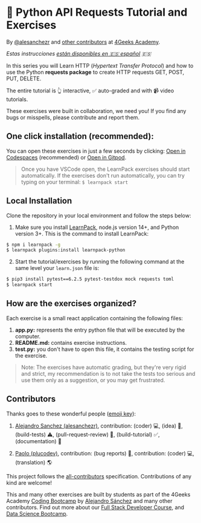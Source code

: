 <!-- hide -->
# 🐍 Python API Requests Tutorial and Exercises

By <a href="https://twitter.com/alesanchezr">@alesanchezr</a> and <a href="https://github.com/4GeeksAcademy/python-functions-programming-exercises/graphs/contributors">other contributors</a> at <a href="http://4geeksacademy.co/">4Geeks Academy</a>.

*Estas instrucciones [están disponibles en 🇪🇸 español](https://github.com/4GeeksAcademy/python-http-requests-api-tutorial-exercises/blob/master/README.es.md) :es:*
<!-- endhide -->


In this series you will Learn HTTP (*Hypertext Transfer Protocol*) and how to use the Python **requests package** to create HTTP requests GET, POST, PUT, DELETE. 

The entire tutorial is 👆 interactive, ✅ auto-graded and with 📹 video tutorials.

These exercises were built in collaboration, we need you! If you find any bugs or misspells, please contribute and report them.

<!-- hide -->
## One click installation (recommended):

You can open these exercises in just a few seconds by clicking: [Open in Codespaces](https://codespaces.new/?repo=4GeeksAcademy/python-http-requests-api-tutorial-exercises) (recommended) or [Open in Gitpod](https://gitpod.io#https://github.com/4GeeksAcademy/python-http-requests-api-tutorial-exercises).

> Once you have VSCode open, the LearnPack exercises should start automatically. If the exercises don't run automatically, you can try typing on your terminal: `$ learnpack start`

## Local Installation

Clone the repository in your local environment and follow the steps below:

1. Make sure you install [LearnPack](https://www.learnpack.co/), node.js version 14+, and Python version 3+. This is the command to install LearnPack:

```bash
$ npm i learnpack -g
$ learnpack plugins:install learnpack-python
```

2. Start the tutorial/exercises by running the following command at the same level your `learn.json` file is:

```bash
$ pip3 install pytest==6.2.5 pytest-testdox mock requests toml
$ learnpack start
```
<!-- endhide -->

## How are the exercises organized?

Each exercise is a small react application containing the following files:

1. **app.py:** represents the entry python file that will be executed by the computer.
2. **README.md:** contains exercise instructions.
3. **test.py:** you don't have to open this file, it contains the testing script for the exercise.

> Note: The exercises have automatic grading, but they're very rigid and strict, my recommendation is to not take the tests too serious and use them only as a suggestion, or you may get frustrated.

## Contributors

Thanks goes to these wonderful people ([emoji key](https://github.com/kentcdodds/all-contributors#emoji-key)):

1. [Alejandro Sanchez (alesanchezr)](https://github.com/alesanchezr), contribution: (coder) 💻,  (idea) 🤔, (build-tests) ⚠️, (pull-request-review) 👀, (build-tutorial) ✅, (documentation) 📖

2. [Paolo (plucodev)](https://github.com/plucodev), contribution: (bug reports) 🐛, contribution: (coder) 💻, (translation) 🌎

This project follows the [all-contributors](https://github.com/kentcdodds/all-contributors) specification. Contributions of any kind are welcome!

This and many other exercises are built by students as part of the 4Geeks Academy [Coding Bootcamp](https://4geeksacademy.com/us/coding-bootcamp) by [Alejandro Sánchez](https://twitter.com/alesanchezr) and many other contributors. Find out more about our [Full Stack Developer Course](https://4geeksacademy.com/us/coding-bootcamps/part-time-full-stack-developer), and  [Data Science Bootcamp](https://4geeksacademy.com/us/coding-bootcamps/datascience-machine-learning).
